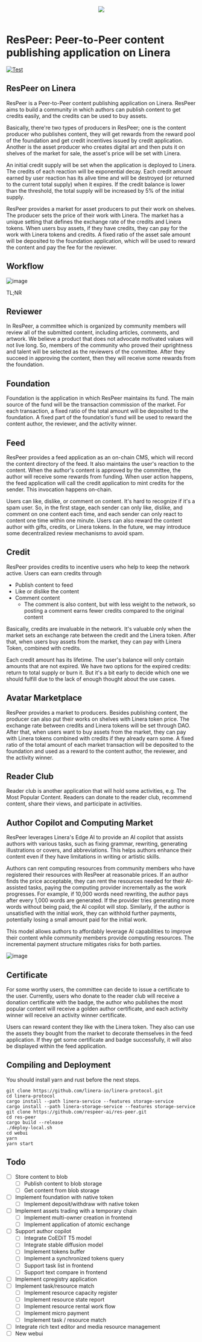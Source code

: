 <center>
  <img src="https://raw.githubusercontent.com/respeer-ai/docs/refs/heads/master/docs/assets/ResPeer@512w.png" />
</center>
<br>

# ResPeer: Peer-to-Peer content publishing application on Linera

[![Test](https://github.com/web3eye-io/res-peer/actions/workflows/test.yml/badge.svg?branch=master)](https://github.com/web3eye-io/res-peer/actions/workflows/test.yml)

## ResPeer on Linera

ResPeer is a Peer-to-Peer content publishing application on Linera. ResPeer aims to build a community in which authors can publish content to get credits easily, and the credits can be used to buy assets.


Basically, there're two types of producers in ResPeer; one is the content producer who publishes content, they will get rewards from the reward pool of the foundation and get credit incentives issued by credit application. Another is the asset producer who creates digital art and then puts it on shelves of the market for sale, the asset's price will be set with Linera.


An initial credit supply will be set when the application is deployed to Linera. The credits of each reaction will be exponential decay. Each credit amount earned by user reaction has its alive time and will be destroyed (or returned to the current total supply) when it expires. If the credit balance is lower than the threshold, the total supply will be increased by 5% of the initial supply.


ResPeer provides a market for asset producers to put their work on shelves. The producer sets the price of their work with Linera. The market has a unique setting that defines the exchange rate of the credits and Linera tokens. When users buy assets, if they have credits, they can pay for the work with Linera tokens and credits. A fixed ratio of the asset sale amount will be deposited to the foundation application, which will be used to reward the content and pay the fee for the reviewer.

## Workflow

![image](assets/Workflow.png)

TL;NR

## Reviewer

In ResPeer, a committee which is organized by community members will review all of the submitted content, including articles, comments, and artwork. We believe a product that does not advocate motivated values will not live long. So, members of the community who proved their uprightness and talent will be selected as the reviewers of the committee. After they succeed in approving the content, then they will receive some rewards from the foundation.

## Foundation

Foundation is the application in which ResPeer maintains its fund. The main source of the fund will be the transaction commission of the market. For each transaction, a fixed ratio of the total amount will be deposited to the foundation. A fixed part of the foundation's fund will be used to reward the content author, the reviewer, and the activity winner.

## Feed

ResPeer provides a feed application as an on-chain CMS, which will record the content directory of the feed. It also maintains the user's reaction to the content. When the author's content is approved by the committee, the author will receive some rewards from funding. When user action happens, the feed application will call the credit application to mint credits for the sender. This invocation happens on-chain.

Users can like, dislike, or comment on content. It's hard to recognize if it's a spam user. So, in the first stage, each sender can only like, dislike, and comment on one content each time, and each sender can only react to content one time within one minute. Users can also reward the content author with gifts, credits, or Linera tokens. In the future, we may introduce some decentralized review mechanisms to avoid spam.

## Credit

ResPeer provides credits to incentive users who help to keep the network active. Users can earn credits through

* Publish content to feed
* Like or dislike the content
* Comment content
  * The comment is also content, but with less weight to the network, so posting a comment earns fewer credits compared to the original content

Basically, credits are invaluable in the network. It's valuable only when the market sets an exchange rate between the credit and the Linera token. After that, when users buy assets from the market, they can pay with Linera Token, combined with credits.

Each credit amount has its lifetime. The user's balance will only contain amounts that are not expired. We have two options for the expired credits: return to total supply or burn it. But it's a bit early to decide which one we should fulfill due to the lack of enough thought about the use cases.

## Avatar Marketplace

ResPeer provides a market to producers. Besides publishing content, the producer can also put their works on shelves with Linera token price. The exchange rate between credits and Linera tokens will be set through DAO. After that, when users want to buy assets from the market, they can pay with Linera tokens combined with credits if they already earn some. A fixed ratio of the total amount of each market transaction will be deposited to the foundation and used as a reward to the content author, the reviewer, and the activity winner.

## Reader Club

Reader club is another application that will hold some activities, e.g. The Most Popular Content. Readers can donate to the reader club, recommend content, share their views, and participate in activities.

## Author Copilot and Computing Market

ResPeer leverages Linera's Edge AI to provide an AI copilot that assists authors with various tasks, such as fixing grammar, rewriting, generating illustrations or covers, and abbreviations. This helps authors enhance their content even if they have limitations in writing or artistic skills.

Authors can rent computing resources from community members who have registered their resources with ResPeer at reasonable prices. If an author finds the price acceptable, they can rent the resources needed for their AI-assisted tasks, paying the computing provider incrementally as the work progresses. For example, if 10,000 words need rewriting, the author pays after every 1,000 words are generated. If the provider tries generating more words without being paid, the AI copilot will stop. Similarly, if the author is unsatisfied with the initial work, they can withhold further payments, potentially losing a small amount paid for the initial work.

This model allows authors to affordably leverage AI capabilities to improve their content while community members provide computing resources. The incremental payment structure mitigates risks for both parties.

![image](https://github.com/user-attachments/assets/7e9650d8-e443-4657-9dee-e5424d9efd36)

## Certificate

For some worthy users, the committee can decide to issue a certificate to the user. Currently, users who donate to the reader club will receive a donation certificate with the badge, the author who publishes the most popular content will receive a golden author certificate, and each activity winner will receive an activity winner certificate.


Users can reward content they like with the Linera token. They also can use the assets they bought from the market to decorate themselves in the feed application. If they get some certificate and badge successfully, it will also be displayed within the feed application.


## Compiling and Deployment
You should install yarn and rust before the next steps.
```
git clone https://github.com/linera-io/linera-protocol.git
cd linera-protocol
cargo install --path linera-service --features storage-service
cargo install --path linera-storage-service --features storage-service
git clone https://github.com/respeer-ai/res-peer.git
cd res-peer
cargo build --release
./deploy-local.sh
cd webui
yarn
yarn start
```

## Todo

- [ ] Store content to blob
  - [ ] Publish content to blob storage
  - [ ] Get content from blob storage
- [ ] Implement foundation with native token
  - [ ] Implement deposit/withdraw with native token
- [ ] Implement assets trading with a temporary chain
  - [ ] Implement multi-owner creation in frontend
  - [ ] Implement application of atomic exchange
- [ ] Support author copilot
  - [ ] Integrate CoEDiT T5 model
  - [ ] Integrate stable diffusion model
  - [ ] Implement tokens buffer
  - [ ] Implement a synchronized tokens query
  - [ ] Support task list in frontend
  - [ ] Support text compare in frontend
- [ ] Implement cpregistry application
- [ ] Implement task/resource match
  - [ ] Implement resource capacity register
  - [ ] Implement resource state report
  - [ ] Implement resource rental work flow
  - [ ] Implement micro payment
  - [ ] Implement task / resource match
- [ ] Integrate rich text editor and media resource management
- [ ] New webui